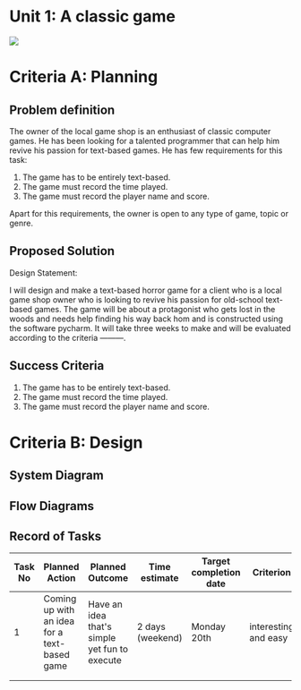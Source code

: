 # Unit 1: A classic game 
![](game.gif)

# Criteria A: Planning

## Problem definition

The owner of the local game shop is an enthusiast of classic computer games. He has been looking for a talented programmer that can help him revive his passion for text-based games. He has few requirements for this task:

1. The game has to be entirely text-based.
2. The game must record the time played.
3. The game must record the player name and score.

Apart for this requirements, the owner is open to any type of game, topic or genre.

## Proposed Solution

Design Statement:

I will design and make a text-based horror game for a client who is a local game shop owner who is looking to revive his passion for old-school text-based games. The game will be about a protagonist who gets lost in the woods and needs help finding his way back hom and is constructed using the software pycharm. It will take three weeks to make and will be evaluated according to the criteria ———.

## Success Criteria

1. The game has to be entirely text-based.
2. The game must record the time played.
3. The game must record the player name and score.

# Criteria B: Design

## System Diagram

## Flow Diagrams

## Record of Tasks
| Task No | Planned Action | Planned Outcome | Time estimate | Target completion date | Criterion |
|---------|----------------|-----------------|---------------|------------------------|-----------|
|    1     |     Coming up with an idea for a text-based game           |     Have an idea that's simple yet fun to execute            |  2 days (weekend)             |   Monday 20th                     |     interesting and easy      |
|         |                |                 |               |                        |           |
|         |                |                 |               |                        |           |
